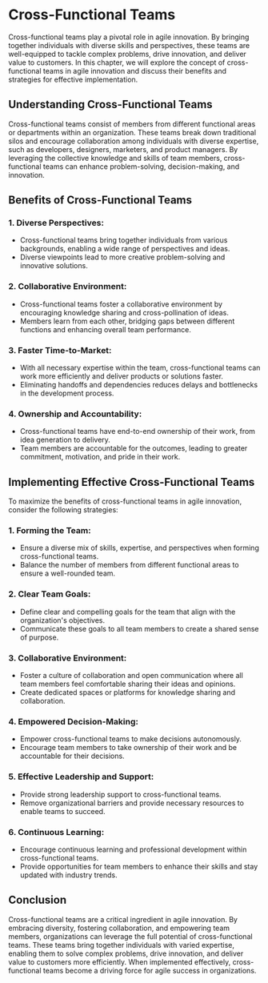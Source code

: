Cross-Functional Teams
===============================

Cross-functional teams play a pivotal role in agile innovation. By bringing together individuals with diverse skills and perspectives, these teams are well-equipped to tackle complex problems, drive innovation, and deliver value to customers. In this chapter, we will explore the concept of cross-functional teams in agile innovation and discuss their benefits and strategies for effective implementation.

Understanding Cross-Functional Teams
------------------------------------

Cross-functional teams consist of members from different functional areas or departments within an organization. These teams break down traditional silos and encourage collaboration among individuals with diverse expertise, such as developers, designers, marketers, and product managers. By leveraging the collective knowledge and skills of team members, cross-functional teams can enhance problem-solving, decision-making, and innovation.

Benefits of Cross-Functional Teams
----------------------------------

### 1. Diverse Perspectives:

* Cross-functional teams bring together individuals from various backgrounds, enabling a wide range of perspectives and ideas.
* Diverse viewpoints lead to more creative problem-solving and innovative solutions.

### 2. Collaborative Environment:

* Cross-functional teams foster a collaborative environment by encouraging knowledge sharing and cross-pollination of ideas.
* Members learn from each other, bridging gaps between different functions and enhancing overall team performance.

### 3. Faster Time-to-Market:

* With all necessary expertise within the team, cross-functional teams can work more efficiently and deliver products or solutions faster.
* Eliminating handoffs and dependencies reduces delays and bottlenecks in the development process.

### 4. Ownership and Accountability:

* Cross-functional teams have end-to-end ownership of their work, from idea generation to delivery.
* Team members are accountable for the outcomes, leading to greater commitment, motivation, and pride in their work.

Implementing Effective Cross-Functional Teams
---------------------------------------------

To maximize the benefits of cross-functional teams in agile innovation, consider the following strategies:

### 1. Forming the Team:

* Ensure a diverse mix of skills, expertise, and perspectives when forming cross-functional teams.
* Balance the number of members from different functional areas to ensure a well-rounded team.

### 2. Clear Team Goals:

* Define clear and compelling goals for the team that align with the organization's objectives.
* Communicate these goals to all team members to create a shared sense of purpose.

### 3. Collaborative Environment:

* Foster a culture of collaboration and open communication where all team members feel comfortable sharing their ideas and opinions.
* Create dedicated spaces or platforms for knowledge sharing and collaboration.

### 4. Empowered Decision-Making:

* Empower cross-functional teams to make decisions autonomously.
* Encourage team members to take ownership of their work and be accountable for their decisions.

### 5. Effective Leadership and Support:

* Provide strong leadership support to cross-functional teams.
* Remove organizational barriers and provide necessary resources to enable teams to succeed.

### 6. Continuous Learning:

* Encourage continuous learning and professional development within cross-functional teams.
* Provide opportunities for team members to enhance their skills and stay updated with industry trends.

Conclusion
----------

Cross-functional teams are a critical ingredient in agile innovation. By embracing diversity, fostering collaboration, and empowering team members, organizations can leverage the full potential of cross-functional teams. These teams bring together individuals with varied expertise, enabling them to solve complex problems, drive innovation, and deliver value to customers more efficiently. When implemented effectively, cross-functional teams become a driving force for agile success in organizations.
